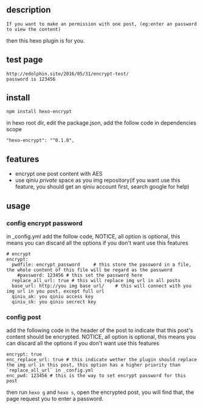 ## description
	If you want to make an permission with one post, (eg:enter an password to view the content)
then this hexo plugin is for you.

## test page
	http://edolphin.site/2016/05/31/encrypt-test/
	password is 123456
## install
```
npm install hexo-encrypt
```
in hexo root dir, edit the package.json, add the follow code in dependencies scope
```
"hexo-encrypt": "^0.1.0",
```

## features
- encrypt one post content with AES
- use qiniu *private* space as you img repository(if you want use this feature, you should get an qiniu account first, search google for help)

## usage
### config encrypt password
in _config.yml add the follow code, NOTICE, all option is optional, this means you can discard all the options if you don't want use this features
```
# encrypt
encrypt:
  pwdfile: encrypt_password		# this store the password in a file, the whole content of this file will be regard as the password
    #password: 123456 # this set the password here
  replace_all_url: true # this will replace img url in all posts
  base_url: http://you img base url/	# this will connect with you img url in you post, except full url
  qiniu_ak: you qiniu access key 
  qiniu_sk: you qiniu secrect key 

```

### config post
add the following code in the header of the post to indicate that this post's content should be encrypted. NOTICE, all option is optional, this means you can discard all the options if you don't want use this features

```
encrypt: true
enc_replace_url: true # this indicate wether the plugin should replace the img url in this post, this option has a higher priority than `replace_all_url` in _config.yml
enc_pwd: 123456 # this is the way to set encrypt password for this post
```

then run `hexo g` and `hexo s`, open the encrypted post, 
you will find that, the page request you to enter a password.

